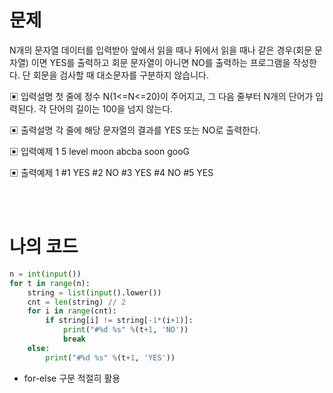 # 문제
N개의 문자열 데이터를 입력받아 앞에서 읽을 때나 뒤에서 읽을 때나 같은 경우(회문 문자열)
이면 YES를 출력하고 회문 문자열이 아니면 NO를 출력하는 프로그램을 작성한다.
단 회문을 검사할 때 대소문자를 구분하지 않습니다.

▣ 입력설명
첫 줄에 정수 N(1<=N<=20)이 주어지고, 그 다음 줄부터 N개의 단어가 입력된다.
각 단어의 길이는 100을 넘지 않는다.

▣ 출력설명
각 줄에 해당 문자열의 결과를 YES 또는 NO로 출력한다.

▣ 입력예제 1 
5
level
moon
abcba
soon
gooG

▣ 출력예제 1
 #1 YES
 #2 NO
 #3 YES
 #4 NO
 #5 YES

<br>
<br>

# 나의 코드
```python
n = int(input())
for t in range(n):
    string = list(input().lower())
    cnt = len(string) // 2
    for i in range(cnt):
        if string[i] != string[-1*(i+1)]:
            print("#%d %s" %(t+1, 'NO'))
            break
    else:
        print("#%d %s" %(t+1, 'YES'))
```

- for-else 구문 적절히 활용

<br>
<br>

